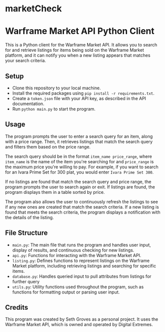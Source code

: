 # marketCheck
# Warframe Market API Python Client

This is a Python client for the Warframe Market API. It allows you to search for and retrieve listings for items being sold on the Warframe Market platform, and it can notify you when a new listing appears that matches your search criteria.

## Setup

- Clone this repository to your local machine.
- Install the required packages using `pip install -r requirements.txt`.
- Create a `token.json` file with your API key, as described in the API documentation.
- Run `python main.py` to start the program.

## Usage

The program prompts the user to enter a search query for an item, along with a price range. Then, it retrieves listings that match the search query and filters them based on the price range.

The search query should be in the format `item_name price_range`, where `item_name` is the name of the item you're searching for and `price_range` is the maximum price you're willing to pay. For example, if you want to search for an Ivara Prime Set for 300 plat, you would enter `Ivara Prime Set 300`.

If no listings are found that match the search query and price range, the program prompts the user to search again or exit. If listings are found, the program displays them in a table sorted by price.

The program also allows the user to continuously refresh the listings to see if any new ones are created that match the search criteria. If a new listing is found that meets the search criteria, the program displays a notification with the details of the listing.

## File Structure

- `main.py`: The main file that runs the program and handles user input, display of results, and continuous checking for new listings.
- `api.py`: Functions for interacting with the Warframe Market API.
- `listing.py`: Defines functions to represent listings on the Warframe Market platform, including retrieving listings and searching for specific items.
- `database.py`: Handles queried input to pull attributes from listings for further query
- `utils.py`: Utility functions used throughout the program, such as functions for formatting output or parsing user input.

## Credits

This program was created by Seth Groves as a personal project. It uses the Warframe Market API, which is owned and operated by Digital Extremes.
